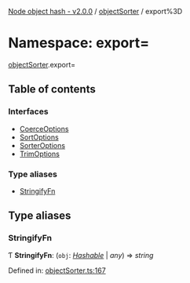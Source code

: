 [Node object hash - v2.0.0](../README.md) / [objectSorter](objectsorter.md) / export%3D

# Namespace: export=

[objectSorter](objectsorter.md).export=

## Table of contents

### Interfaces

- [CoerceOptions](../interfaces/objectsorter.export_.coerceoptions.md)
- [SortOptions](../interfaces/objectsorter.export_.sortoptions.md)
- [SorterOptions](../interfaces/objectsorter.export_.sorteroptions.md)
- [TrimOptions](../interfaces/objectsorter.export_.trimoptions.md)

### Type aliases

- [StringifyFn](objectsorter.export_.md#stringifyfn)

## Type aliases

### StringifyFn

Ƭ **StringifyFn**: (`obj`: [_Hashable_](../interfaces/hasher.export_.hashable.md) | _any_) => _string_

Defined in: [objectSorter.ts:167](https://github.com/SkeLLLa/node-object-hash/blob/1e67826/src/objectSorter.ts#L167)

